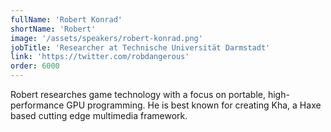 ```yaml
---
fullName: 'Robert Konrad'
shortName: 'Robert'
image: '/assets/speakers/robert-konrad.png'
jobTitle: 'Researcher at Technische Universität Darmstadt'
link: 'https://twitter.com/robdangerous'
order: 6000
---
```


Robert researches game technology with a focus on portable, high-performance GPU programming. He is best known for creating Kha, a Haxe based cutting edge multimedia framework.      